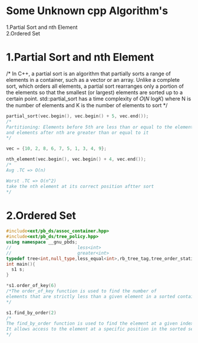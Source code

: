 # Some Unknown cpp Algorithm's

1.Partial Sort and nth Element<br> 
2.Ordered Set<br>

# 1.Partial Sort and nth Element
/*
In C++, a partial sort is an algorithm that partially sorts a range of elements in a container, such as a vector or an array. 
Unlike a complete sort, which orders all elements, a partial sort rearranges only a portion of the elements so that the smallest 
(or largest) elements are sorted up to a certain point.
std::partial_sort has a time complexity of 𝑂(𝑁 log𝐾) where N is the number of elements and K is the number of elements to sort
*/
```cpp
partial_sort(vec.begin(), vec.begin() + 5, vec.end());
/*
Partitioning: Elements before 5th are less than or equal to the element at nth,
and elements after nth are greater than or equal to it
*/

vec = {10, 2, 8, 6, 7, 5, 1, 3, 4, 9};

nth_element(vec.begin(), vec.begin() + 4, vec.end()); 
/*
Avg .TC => O(n)

Worst .TC => O(n^2)
take the nth element at its correct position aftter sort
*/
```


# 2.Ordered Set
```cpp
#include<ext/pb_ds/assoc_container.hpp>
#include<ext/pb_ds/tree_policy.hpp>
using namespace __gnu_pbds;
//                         less<int> 
//                         greater<int>                 
typedef tree<int,null_type,less_equal<int>,rb_tree_tag,tree_order_statistics_node_update>s1;
int main(){
  s1 s; 
}

*s1.order_of_key(6)
/*The order_of_key function is used to find the number of
elements that are strictly less than a given element in a sorted container.
*/

s1.find_by_order(2)
/*
The find_by_order function is used to find the element at a given index in a sorted container.
It allows access to the element at a specific position in the sorted sequence.
*/
```
